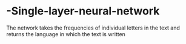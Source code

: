 # -Single-layer-neural-network

The network takes the frequencies of individual letters in the text and returns the language in which the text is written
